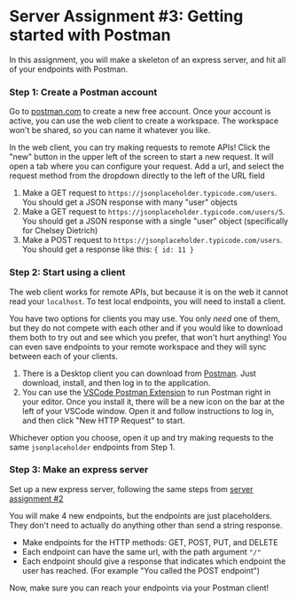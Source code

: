 # Server Assignment #3: Getting started with Postman

In this assignment, you will make a skeleton of an express server, and hit all of your endpoints with Postman.

### Step 1: Create a Postman account

Go to [postman.com](https://www.postman.com/) to create a new free account. Once your account is active, you can use the web client to create a workspace. The workspace won't be shared, so you can name it whatever you like.

In the web client, you can try making requests to remote APIs! Click the "new" button in the upper left of the screen to start a new request. It will open a tab where you can configure your request. Add a url, and select the request method from the dropdown directly to the left of the URL field

1. Make a GET request to `https://jsonplaceholder.typicode.com/users`. You should get a JSON response with many "user" objects
1. Make a GET request to `https://jsonplaceholder.typicode.com/users/5`. You should get a JSON response with a single "user" object (specifically for Chelsey Dietrich)
1. Make a POST request to `https://jsonplaceholder.typicode.com/users`. You should get a response like this: `{ id: 11 }`

### Step 2: Start using a client

The web client works for remote APIs, but because it is on the web it cannot read your `localhost`. To test local endpoints, you will need to install a client.

You have two options for clients you may use. You only _need_ one of them, but they do not compete with each other and if you would like to download them both to try out and see which you prefer, that won't hurt anything! You can even save endpoints to your remote workspace and they will sync between each of your clients.

1. There is a Desktop client you can download from [Postman](https://www.postman.com/downloads/). Just download, install, and then log in to the application.
1. You can use the [VSCode Postman Extension](https://marketplace.visualstudio.com/items?itemName=Postman.postman-for-vscode) to run Postman right in your editor. Once you install it, there will be a new icon on the bar at the left of your VSCode window. Open it and follow instructions to log in, and then click "New HTTP Request" to start.

Whichever option you choose, open it up and try making requests to the same `jsonplaceholder` endpoints from Step 1.

### Step 3: Make an express server

Set up a new express server, following the same steps from [server assignment #2](./server-assignment-2.md)

You will make 4 new endpoints, but the endpoints are just placeholders. They don't need to actually do anything other than send a string response.

- Make endpoints for the HTTP methods: GET, POST, PUT, and DELETE
- Each endpoint can have the same url, with the path argument `"/"`
- Each endpoint should give a response that indicates which endpoint the user has reached. (For example "You called the POST endpoint")

Now, make sure you can reach your endpoints via your Postman client!
